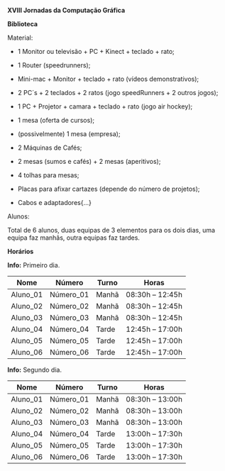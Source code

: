**XVIII Jornadas da Computação Gráfica**

**Biblioteca**

Material:

  - 1 Monitor ou televisão + PC + Kinect + teclado + rato;

  - 1 Router (speedrunners);

  - Mini-mac + Monitor + teclado + rato (vídeos demonstrativos);

  - 2 PC´s + 2 teclados + 2 ratos (jogo speedRunners + 2 outros jogos);

  - 1 PC + Projetor + camara + teclado + rato (jogo air hockey);

  - 1 mesa (oferta de cursos);

  - (possivelmente) 1 mesa (empresa);

  - 2 Máquinas de Cafés;

  - 2 mesas (sumos e cafés) + 2 mesas (aperitivos);

  - 4 tolhas para mesas;

  - Placas para afixar cartazes (depende do número de projetos);

  - Cabos e adaptadores{…}

Alunos:

Total de 6 alunos, duas equipas de 3 elementos para os dois dias, uma
equipa faz manhãs, outra equipas faz tardes.

**Horários**

**Info:** Primeiro dia.

| Nome      | Número     | Turno | Horas           |
| --------- | ---------- | ----- | --------------- |
| Aluno\_01 | Número\_01 | Manhã | 08:30h – 12:45h |
| Aluno\_02 | Número\_02 | Manhã | 08:30h – 12:45h |
| Aluno\_03 | Número\_03 | Manhã | 08:30h – 12:45h |
| Aluno\_04 | Número\_04 | Tarde | 12:45h – 17:00h |
| Aluno\_05 | Número\_05 | Tarde | 12:45h – 17:00h |
| Aluno\_06 | Número\_06 | Tarde | 12:45h – 17:00h |

**Info:** Segundo dia.

| Nome      | Número     | Turno | Horas           |
| --------- | ---------- | ----- | --------------- |
| Aluno\_01 | Número\_01 | Manhã | 08:30h – 13:00h |
| Aluno\_02 | Número\_02 | Manhã | 08:30h – 13:00h |
| Aluno\_03 | Número\_03 | Manhã | 08:30h – 13:00h |
| Aluno\_04 | Número\_04 | Tarde | 13:00h – 17:30h |
| Aluno\_05 | Número\_05 | Tarde | 13:00h – 17:30h |
| Aluno\_06 | Número\_06 | Tarde | 13:00h – 17:30h |

